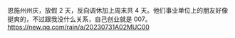 恩施州州庆，放假 2 天，反向调休加上周末共 4 天。他们事业单位上的朋友好像挺爽的，不过跟我没什么关系，自己创业就是 007。https://new.qq.com/rain/a/20230731A02MUC00 